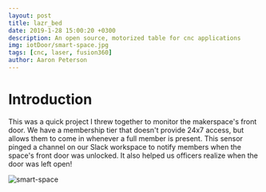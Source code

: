 ```yaml
---
layout: post
title: lazr_bed
date: 2019-1-28 15:00:20 +0300
description: An open source, motorized table for cnc applications
img: iotDoor/smart-space.jpg
tags: [cnc, laser, fusion360]
author: Aaron Peterson
---
```

# Introduction
This was a quick project I threw together to monitor the makerspace's front door. We have a membership tier that doesn't provide 24x7 access, but allows them to come in whenever a full member is present. This sensor pinged a channel on our Slack workspace to notify members when the space's front door was unlocked. It also helped us officers realize when the door was left open!

![smart-space]({{site.baseurl}}/assets/img/iot_door/smart-space.jpg)



